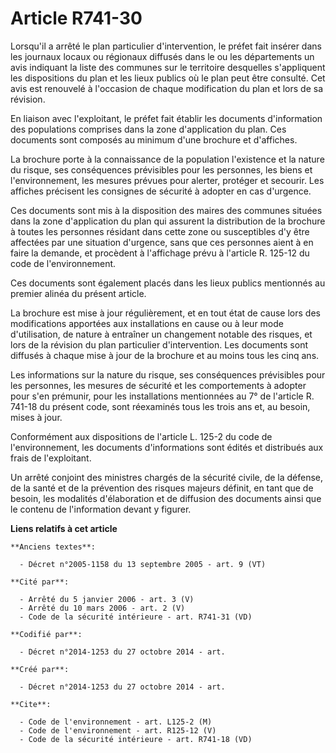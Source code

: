 # Article R741-30

Lorsqu'il a arrêté le plan particulier d'intervention, le préfet fait insérer dans les journaux locaux ou régionaux diffusés
dans le ou les départements un avis indiquant la liste des communes sur le territoire desquelles s'appliquent les
dispositions du plan et les lieux publics où le plan peut être consulté. Cet avis est renouvelé à l'occasion de chaque
modification du plan et lors de sa révision. 

En liaison avec l'exploitant, le préfet fait établir les documents d'information des populations comprises dans la zone
d'application du plan. Ces documents sont composés au minimum d'une brochure et d'affiches. 

La brochure porte à la connaissance de la population l'existence et la nature du risque, ses conséquences prévisibles pour
les personnes, les biens et l'environnement, les mesures prévues pour alerter, protéger et secourir. Les affiches précisent
les consignes de sécurité à adopter en cas d'urgence. 

Ces documents sont mis à la disposition des maires des communes situées dans la zone d'application du plan qui assurent la
distribution de la brochure à toutes les personnes résidant dans cette zone ou susceptibles d'y être affectées par une
situation d'urgence, sans que ces personnes aient à en faire la demande, et procèdent à l'affichage prévu à l'article R.
125-12 du code de l'environnement. 

Ces documents sont également placés dans les lieux publics mentionnés au premier alinéa du présent article. 

La brochure est mise à jour régulièrement, et en tout état de cause lors des modifications apportées aux installations en
cause ou à leur mode d'utilisation, de nature à entraîner un changement notable des risques, et lors de la révision du plan
particulier d'intervention. Les documents sont diffusés à chaque mise à jour de la brochure et au moins tous les cinq ans. 

Les informations sur la nature du risque, ses conséquences prévisibles pour les personnes, les mesures de sécurité et les
comportements à adopter pour s'en prémunir, pour les installations mentionnées au 7° de l'article R. 741-18 du présent code,
sont réexaminés tous les trois ans et, au besoin, mises à jour. 

Conformément aux dispositions de l'article L. 125-2 du code de l'environnement, les documents d'informations sont édités et
distribués aux frais de l'exploitant. 

Un arrêté conjoint des ministres chargés de la sécurité civile, de la défense, de la santé et de la prévention des risques
majeurs définit, en tant que de besoin, les modalités d'élaboration et de diffusion des documents ainsi que le contenu de
l'information devant y figurer.

**Liens relatifs à cet article**

	**Anciens textes**:

	  - Décret n°2005-1158 du 13 septembre 2005 - art. 9 (VT)

	**Cité par**:

	  - Arrêté du 5 janvier 2006 - art. 3 (V)
	  - Arrêté du 10 mars 2006 - art. 2 (V)
	  - Code de la sécurité intérieure - art. R741-31 (VD)

	**Codifié par**:

	  - Décret n°2014-1253 du 27 octobre 2014 - art.

	**Créé par**:

	  - Décret n°2014-1253 du 27 octobre 2014 - art.

	**Cite**:

	  - Code de l'environnement - art. L125-2 (M)
	  - Code de l'environnement - art. R125-12 (V)
	  - Code de la sécurité intérieure - art. R741-18 (VD)
